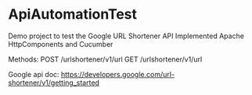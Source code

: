 # ApiAutomationTest

Demo project to test the Google URL Shortener API
Implemented Apache HttpComponents and Cucumber

Methods:
POST /urlshortener/v1/url
GET /urlshortener/v1/url

Google api doc:
https://developers.google.com/url-shortener/v1/getting_started
